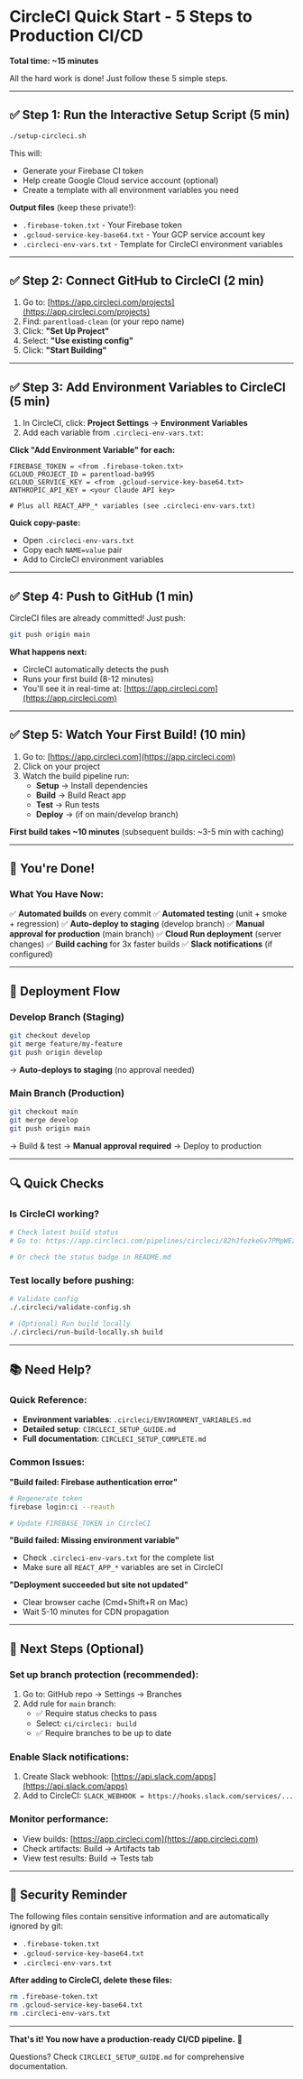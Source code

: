 # CircleCI Quick Start - 5 Steps to Production CI/CD

**Total time: ~15 minutes**

All the hard work is done! Just follow these 5 simple steps.

---

## ✅ Step 1: Run the Interactive Setup Script (5 min)

```bash
./setup-circleci.sh
```

This will:
- Generate your Firebase CI token
- Help create Google Cloud service account (optional)
- Create a template with all environment variables you need

**Output files** (keep these private!):
- `.firebase-token.txt` - Your Firebase token
- `.gcloud-service-key-base64.txt` - Your GCP service account key
- `.circleci-env-vars.txt` - Template for CircleCI environment variables

---

## ✅ Step 2: Connect GitHub to CircleCI (2 min)

1. Go to: [https://app.circleci.com/projects](https://app.circleci.com/projects)
2. Find: `parentload-clean` (or your repo name)
3. Click: **"Set Up Project"**
4. Select: **"Use existing config"**
5. Click: **"Start Building"**

---

## ✅ Step 3: Add Environment Variables to CircleCI (5 min)

1. In CircleCI, click: **Project Settings** → **Environment Variables**
2. Add each variable from `.circleci-env-vars.txt`:

**Click "Add Environment Variable" for each:**

```
FIREBASE_TOKEN = <from .firebase-token.txt>
GCLOUD_PROJECT_ID = parentload-ba995
GCLOUD_SERVICE_KEY = <from .gcloud-service-key-base64.txt>
ANTHROPIC_API_KEY = <your Claude API key>

# Plus all REACT_APP_* variables (see .circleci-env-vars.txt)
```

**Quick copy-paste:**
- Open `.circleci-env-vars.txt`
- Copy each `NAME=value` pair
- Add to CircleCI environment variables

---

## ✅ Step 4: Push to GitHub (1 min)

CircleCI files are already committed! Just push:

```bash
git push origin main
```

**What happens next:**
- CircleCI automatically detects the push
- Runs your first build (8-12 minutes)
- You'll see it in real-time at: [https://app.circleci.com](https://app.circleci.com)

---

## ✅ Step 5: Watch Your First Build! (10 min)

1. Go to: [https://app.circleci.com](https://app.circleci.com)
2. Click on your project
3. Watch the build pipeline run:
   - **Setup** → Install dependencies
   - **Build** → Build React app
   - **Test** → Run tests
   - **Deploy** → (if on main/develop branch)

**First build takes ~10 minutes** (subsequent builds: ~3-5 min with caching)

---

## 🎉 You're Done!

### What You Have Now:

✅ **Automated builds** on every commit
✅ **Automated testing** (unit + smoke + regression)
✅ **Auto-deploy to staging** (develop branch)
✅ **Manual approval for production** (main branch)
✅ **Cloud Run deployment** (server changes)
✅ **Build caching** for 3x faster builds
✅ **Slack notifications** (if configured)

---

## 🚀 Deployment Flow

### Develop Branch (Staging)
```bash
git checkout develop
git merge feature/my-feature
git push origin develop
```
→ **Auto-deploys to staging** (no approval needed)

### Main Branch (Production)
```bash
git checkout main
git merge develop
git push origin main
```
→ Build & test → **Manual approval required** → Deploy to production

---

## 🔍 Quick Checks

### Is CircleCI working?

```bash
# Check latest build status
# Go to: https://app.circleci.com/pipelines/circleci/82hJfozkeGv7PMpWEzTa7J

# Or check the status badge in README.md
```

### Test locally before pushing:

```bash
# Validate config
./.circleci/validate-config.sh

# (Optional) Run build locally
./.circleci/run-build-locally.sh build
```

---

## 📚 Need Help?

### Quick Reference:
- **Environment variables**: `.circleci/ENVIRONMENT_VARIABLES.md`
- **Detailed setup**: `CIRCLECI_SETUP_GUIDE.md`
- **Full documentation**: `CIRCLECI_SETUP_COMPLETE.md`

### Common Issues:

**"Build failed: Firebase authentication error"**
```bash
# Regenerate token
firebase login:ci --reauth

# Update FIREBASE_TOKEN in CircleCI
```

**"Build failed: Missing environment variable"**
- Check `.circleci-env-vars.txt` for the complete list
- Make sure all `REACT_APP_*` variables are set in CircleCI

**"Deployment succeeded but site not updated"**
- Clear browser cache (Cmd+Shift+R on Mac)
- Wait 5-10 minutes for CDN propagation

---

## 🎯 Next Steps (Optional)

### Set up branch protection (recommended):
1. Go to: GitHub repo → Settings → Branches
2. Add rule for `main` branch:
   - ✅ Require status checks to pass
   - Select: `ci/circleci: build`
   - ✅ Require branches to be up to date

### Enable Slack notifications:
1. Create Slack webhook: [https://api.slack.com/apps](https://api.slack.com/apps)
2. Add to CircleCI: `SLACK_WEBHOOK = https://hooks.slack.com/services/...`

### Monitor performance:
- View builds: [https://app.circleci.com](https://app.circleci.com)
- Check artifacts: Build → Artifacts tab
- View test results: Build → Tests tab

---

## 🔐 Security Reminder

The following files contain sensitive information and are automatically ignored by git:

- `.firebase-token.txt`
- `.gcloud-service-key-base64.txt`
- `.circleci-env-vars.txt`

**After adding to CircleCI, delete these files:**

```bash
rm .firebase-token.txt
rm .gcloud-service-key-base64.txt
rm .circleci-env-vars.txt
```

---

**That's it! You now have a production-ready CI/CD pipeline.** 🚀

Questions? Check `CIRCLECI_SETUP_GUIDE.md` for comprehensive documentation.
